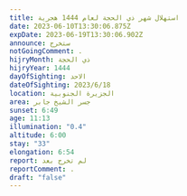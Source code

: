 ```yaml
---
title: استهلال شهر ذي الحجة لعام 1444 هجرية
date: 2023-06-10T13:30:06.875Z
expDate: 2023-06-19T13:30:06.902Z
announce: ستخرج
notGoingComment: .
hijryMonth: ذي الحجة
hijryYear: 1444
dayOfSighting: الاحد
dateOfSighting: 2023/6/18
location: الجزيرة الجنوبية
area: جسر الشيخ جابر
sunset: 6:49
age: 11:13
illumination: "0.4"
altitude: 6:00
stay: "33"
elongation: 6:54
report: لم تخرج بعد
reportComment: .
draft: "false"
---
```

